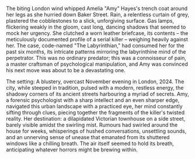 The biting London wind whipped Amelia "Amy" Hayes's trench coat around her legs as she hurried down Baker Street.  Rain, a relentless curtain of grey, plastered the cobblestones to a slick, unforgiving surface.  Gas lamps, flickering weakly in the gloom, cast long, dancing shadows that seemed to mock her urgency.  She clutched a worn leather briefcase, its contents – the meticulously documented profile of a serial killer – weighing heavily against her.  The case, code-named "The Labyrinthian," had consumed her for the past six months, its intricate patterns mirroring the labyrinthine mind of the perpetrator.  This was no ordinary predator; this was a connoisseur of pain, a master craftsman of psychological manipulation, and Amy was convinced his next move was about to be a devastating one.


The setting:  A blustery, overcast November evening in London, 2024.  The city, while steeped in tradition, pulsed with a modern, restless energy, the shadowy corners of its ancient streets harbouring a myriad of secrets. Amy, a forensic psychologist with a sharp intellect and an even sharper edge, navigated this urban landscape with a practiced eye, her mind constantly sifting through clues, piecing together the fragments of the killer's twisted reality.  Her destination: a dilapidated Victorian townhouse on a side street, barely visible amidst the swirling mist.  Rumours had swirled around the house for weeks, whisperings of hushed conversations, unsettling sounds, and an unnerving sense of unease that emanated from its shuttered windows like a chilling breath. The air itself seemed to hold its breath, anticipating whatever horrors might be brewing within.
